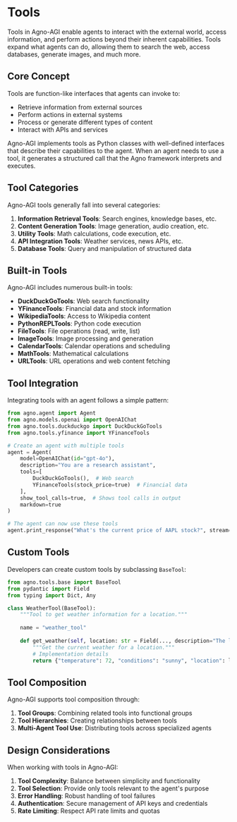 # Tools

Tools in Agno-AGI enable agents to interact with the external world, access information, and perform actions beyond their inherent capabilities. Tools expand what agents can do, allowing them to search the web, access databases, generate images, and much more.

## Core Concept

Tools are function-like interfaces that agents can invoke to:
- Retrieve information from external sources
- Perform actions in external systems
- Process or generate different types of content
- Interact with APIs and services

Agno-AGI implements tools as Python classes with well-defined interfaces that describe their capabilities to the agent. When an agent needs to use a tool, it generates a structured call that the Agno framework interprets and executes.

## Tool Categories

Agno-AGI tools generally fall into several categories:

1. **Information Retrieval Tools**: Search engines, knowledge bases, etc.
2. **Content Generation Tools**: Image generation, audio creation, etc.
3. **Utility Tools**: Math calculations, code execution, etc.
4. **API Integration Tools**: Weather services, news APIs, etc.
5. **Database Tools**: Query and manipulation of structured data

## Built-in Tools

Agno-AGI includes numerous built-in tools:

- **DuckDuckGoTools**: Web search functionality
- **YFinanceTools**: Financial data and stock information
- **WikipediaTools**: Access to Wikipedia content
- **PythonREPLTools**: Python code execution
- **FileTools**: File operations (read, write, list)
- **ImageTools**: Image processing and generation
- **CalendarTools**: Calendar operations and scheduling
- **MathTools**: Mathematical calculations
- **URLTools**: URL operations and web content fetching

## Tool Integration

Integrating tools with an agent follows a simple pattern:

```python
from agno.agent import Agent
from agno.models.openai import OpenAIChat
from agno.tools.duckduckgo import DuckDuckGoTools
from agno.tools.yfinance import YFinanceTools

# Create an agent with multiple tools
agent = Agent(
    model=OpenAIChat(id="gpt-4o"),
    description="You are a research assistant",
    tools=[
        DuckDuckGoTools(),  # Web search
        YFinanceTools(stock_price=true)  # Financial data
    ],
    show_tool_calls=true,  # Shows tool calls in output
    markdown=true
)

# The agent can now use these tools
agent.print_response("What's the current price of AAPL stock?", stream=true)
```

## Custom Tools

Developers can create custom tools by subclassing `BaseTool`:

```python
from agno.tools.base import BaseTool
from pydantic import Field
from typing import Dict, Any

class WeatherTool(BaseTool):
    """Tool to get weather information for a location."""
    
    name = "weather_tool"
    
    def get_weather(self, location: str = Field(..., description="The location to get weather for")) -> Dict[str, Any]:
        """Get the current weather for a location."""
        # Implementation details
        return {"temperature": 72, "conditions": "sunny", "location": location}
```

## Tool Composition

Agno-AGI supports tool composition through:

1. **Tool Groups**: Combining related tools into functional groups
2. **Tool Hierarchies**: Creating relationships between tools
3. **Multi-Agent Tool Use**: Distributing tools across specialized agents

## Design Considerations

When working with tools in Agno-AGI:

1. **Tool Complexity**: Balance between simplicity and functionality
2. **Tool Selection**: Provide only tools relevant to the agent's purpose
3. **Error Handling**: Robust handling of tool failures
4. **Authentication**: Secure management of API keys and credentials
5. **Rate Limiting**: Respect API rate limits and quotas